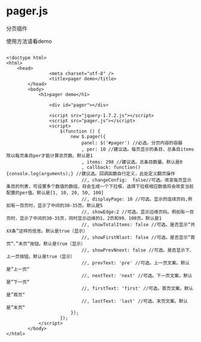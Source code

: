 pager.js
========
分页插件

使用方法请看demo


<pre><code>
&lt;!doctype html&gt;
&lt;html&gt;
  	&lt;head&gt;
				&lt;meta charset="utf-8" /&gt;
				&lt;title&gt;pager demo&lt;/title&gt;
		&lt;/head&gt;
		&lt;body&gt;
            &lt;h1&gt;pager demo&lt;/h1&gt;

				&lt;div id="pager"&gt;&lt;/div&gt;
				
				&lt;script src="jquery-1.7.2.js"&gt;&lt;/script&gt;
				&lt;script src="pager.js"&gt;&lt;/script&gt;
                &lt;script&gt;
                    $(function () {
                        new $.pager({
                            panel: $('#pager') //必选。分页内容的容器
                            , per: 10 //建议选。每页显示的条目，总条目items除以每页条目per才能计算总页数。默认是1
                            , items: 298 //建议选。总条目数量。默认是0
                            , callback: function() {console.log(arguments);} //建议选。回调函数自行定义，此处定义翻页操作
                            //, changeConfig:  false//可选。改变每页显示条目的列表，可设置多个数值的数组，将会生成一个下拉框，选择下拉框相应数值将会改变当前配置的per值。默认是[1, 10, 20, 50, 100]
                            //, displayPage: 10 //可选。显示的连续页码,例如有一百页时，显示了中间的30-35页。默认是5
                            //, showEdge:2 //可选。显示边缘页码。例如有一百页时，显示了中间的30-35页，同时显示边缘的1、2页和99、100页。默认是1
                            //, showTotalItems: false //可选。是否显示“共XX条”这样的信息。默认是true（显示）
                            //, showFirstNlast: false //可选。是否显示“首页“、”末页“按钮。默认是true（显示）
                            //, showPrevNnext: false //可选。是否显示下、上一页按钮。默认是true（显示）
                            //, prevText: 'pre' //可选。上一页文案。默认是”上一页“
                            //, nextText: 'next' //可选。下一页文案。默认是”下一页“
                            //, firstText: 'first' //可选。首页文案。默认是”首页“
                            //, lastText: 'last' //可选。末页文案。默认是”末页“
                        });
                    });
            &lt;/script&gt;
		&lt;/body&gt;
&lt;/html&gt;

</code></pre>

